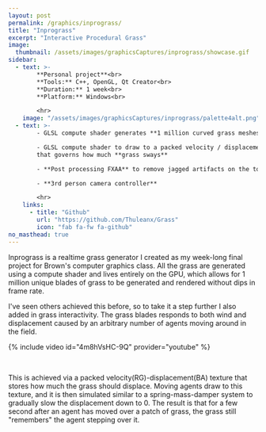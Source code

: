 ```yaml
---
layout: post
permalink: /graphics/inprograss/
title: "Inprograss"
excerpt: "Interactive Procedural Grass"
image:
  thumbnail: /assets/images/graphicsCaptures/inprograss/showcase.gif
sidebar:
  - text: >-
        **Personal project**<br>
        **Tools:** C++, OpenGL, Qt Creator<br>
        **Duration:** 1 week<br>
        **Platform:** Windows<br>

        <hr>
    image: "/assets/images/graphicsCaptures/inprograss/palette4alt.png"
  - text: >-
        - GLSL compute shader generates **1 million curved grass meshes**

        - GLSL compute shader to draw to a packed velocity / displacement texture
        that governs how much **grass sways**

        - **Post processing FXAA** to remove jagged artifacts on the top of grass blades

        - **3rd person camera controller**

        <hr>
    links:
      - title: "Github"
        url: "https://github.com/Thuleanx/Grass"
        icon: "fab fa-fw fa-github"
no_masthead: true
---
```

  <!-- overlay_color: "#000" -->
  <!-- overlay_filter: "0.1" -->
  <!-- overlay_image: /assets/images/graphicsCaptures/inprograss/banner.png -->

Inprograss is a realtime grass generator I created as my week-long final project for Brown's computer graphics class.
All the grass are generated using a compute shader and lives entirely on the GPU, which allows for 1 million unique blades of grass to be 
generated and rendered without dips in frame rate.

I've seen others achieved this before, so to take it a step further I also added 
in grass interactivity. The grass blades responds to both wind and displacement 
caused by an arbitrary number of agents moving around in the field.

{% include video id="4m8hVsHC-9Q" provider="youtube" %}

<br>

This is achieved via a packed velocity(RG)-displacement(BA) texture that stores how
much the grass should displace.
Moving agents draw to this texture, and it is then simulated similar to a 
spring-mass-damper system to gradually slow the displacement down to 0.
The result is that for a few second after an agent has moved over a patch
of grass, the grass still "remembers" the agent stepping over it.
